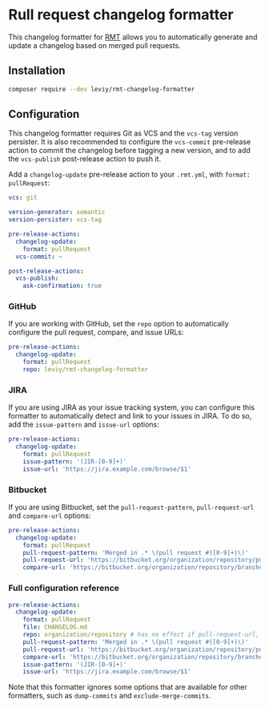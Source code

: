 # Rull request changelog formatter

This changelog formatter for [RMT](https://github.com/liip/RMT) allows you to
automatically generate and update a changelog based on merged pull requests.

## Installation

```bash
composer require --dev leviy/rmt-changelog-formatter
``` 

## Configuration

This changelog formatter requires Git as VCS and the `vcs-tag` version
persister. It is also recommended to configure the `vcs-commit` pre-release
action to commit the changelog before tagging a new version, and to add the 
`vcs-publish` post-release action to push it.

Add a `changelog-update` pre-release action to your `.rmt.yml`, with `format:
pullRequest`:

```yaml
vcs: git

version-generator: semantic
version-persister: vcs-tag

pre-release-actions:
  changelog-update:
    format: pullRequest
  vcs-commit: ~

post-release-actions:
  vcs-publish:
    ask-confirmation: true
```

### GitHub

If you are working with GitHub, set the `repo` option to automatically configure
the pull request, compare, and issue URLs:

```yaml
pre-release-actions:
  changelog-update:
    format: pullRequest
    repo: leviy/rmt-changelog-formatter
```

### JIRA

If you are using JIRA as your issue tracking system, you can configure this
formatter to automatically detect and link to your issues in JIRA. To do so,
add the `issue-pattern` and `issue-url` options:

```yaml
pre-release-actions:
  changelog-update:
    format: pullRequest
    issue-pattern: '(JIR-[0-9]+)'
    issue-url: 'https://jira.example.com/browse/$1'
```

### Bitbucket

If you are using Bitbucket, set the `pull-request-pattern`, `pull-request-url`
and `compare-url` options:

```yaml
pre-release-actions:
  changelog-update:
    format: pullRequest
    pull-request-pattern: 'Merged in .* \(pull request #([0-9]+)\)'
    pull-request-url: 'https://bitbucket.org/organization/repository/pull-requests/%s'
    compare-url: 'https://bitbucket.org/organization/repository/branches/compare/%2$s..%1$s#pull-requests'
```

### Full configuration reference

```yaml
pre-release-actions:
  changelog-update:
    format: pullRequest
    file: CHANGELOG.md
    repo: organization/repository # has no effect if pull-request-url, compare-url and issue-url are set
    pull-request-pattern: 'Merged in .* \(pull request #([0-9]+)\)'
    pull-request-url: 'https://bitbucket.org/organization/repository/pull-requests/%s'
    compare-url: 'https://bitbucket.org/organization/repository/branches/compare/%2$s..%1$s#pull-requests'
    issue-pattern: '(JIR-[0-9]+)'
    issue-url: 'https://jira.example.com/browse/$1'
```

Note that this formatter ignores some options that are available for other formatters, such as `dump-commits` and
`exclude-merge-commits`.
